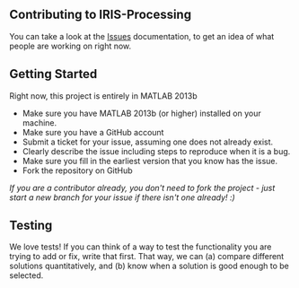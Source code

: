 ## Contributing to IRIS-Processing
You can take a look at the [Issues](http://github.com/dd7ler/iris-processing/issues"Issues") documentation, to get an idea of what people are working on right now.

## Getting Started
Right now, this project is entirely in MATLAB 2013b
* Make sure you have MATLAB 2013b (or higher) installed on your machine.
* Make sure you have a GitHub account
* Submit a ticket for your issue, assuming one does not already exist.
* Clearly describe the issue including steps to reproduce when it is a bug.
* Make sure you fill in the earliest version that you know has the issue.
* Fork the repository on GitHub

 *If you are a contributor already, you don't need to fork the project - just start a new branch for your issue if there isn't one already! :)*

## Testing
We love tests! If you can think of a way to test the functionality you are trying to add or fix, write that first. That way, we can (a) compare different solutions quantitatively, and (b) know when a solution is good enough to be selected.